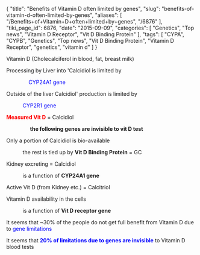 {
    "title": "Benefits of Vitamin D often limited by genes",
    "slug": "benefits-of-vitamin-d-often-limited-by-genes",
    "aliases": [
        "/Benefits+of+Vitamin+D+often+limited+by+genes",
        "/6876"
    ],
    "tiki_page_id": 6876,
    "date": "2015-09-09",
    "categories": [
        "Genetics",
        "Top news",
        "Vitamin D Receptor",
        "Vit D Binding Protein"
    ],
    "tags": [
        "CYPA",
        "CYPB",
        "Genetics",
        "Top news",
        "Vit D Binding Protein",
        "Vitamin D Receptor",
        "genetics",
        "vitamin d"
    ]
}


<!-- ~tc~ start ~/tc~ -->

Vitamin D  (Cholecalciferol  in blood, fat, breast milk)

Processing by Liver into 'Calcidiol is limited by

&nbsp; &nbsp; &nbsp; &nbsp; &nbsp; &nbsp; &nbsp; &nbsp;<span style="color:#00F;">CYP24A1 gene</span>

Outside of the liver Calcidiol'  production is limited by

&nbsp; &nbsp; &nbsp; &nbsp; &nbsp; &nbsp;<span style="color:#00F;">CYP2R1 gene</span>

 **<span style="color:#F00;">Measured Vit D</span>**  = Calcidiol

&nbsp; &nbsp; &nbsp; &nbsp; &nbsp; &nbsp; &nbsp; &nbsp;  **the following genes are invisible to vit D test** 

Only a portion of Calcidiol is bio-available

&nbsp; &nbsp; &nbsp; &nbsp; &nbsp; &nbsp;the rest is tied up by  **Vit D Binding Protein**  = GC

Kidney excreting = Calcidiol

&nbsp; &nbsp; &nbsp; &nbsp; &nbsp; &nbsp;is a function of  **CYP24A1 gene**   

Active Vit D  (from Kidney etc.) = Calcitriol

Vitamin D availability in the cells

&nbsp; &nbsp; &nbsp; &nbsp; &nbsp; &nbsp;is a function of  **Vit D receptor gene**  

<!-- ~tc~ end ~/tc~ -->

It seems that ~30% of the people do not get full benefit from Vitamin D due to <span style="color:#00F;">gene limitations</span>

It seems that  **<span style="color:#00F;">20% of limitations due to genes are invisible</span>**  to Vitamin D blood tests